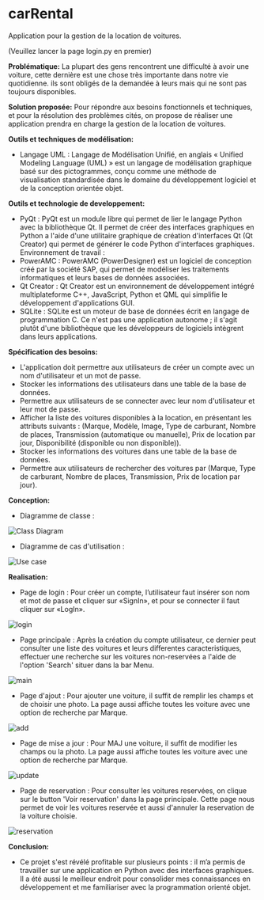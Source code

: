 # carRental
Application pour la gestion de la location de voitures.

(Veuillez lancer la page login.py en premier)

__Problématique:__
 La plupart des gens rencontrent une difficulté à avoir une voiture, cette dernière est une chose très importante dans notre vie quotidienne. ils sont obligés de la demandée à leurs mais qui ne sont pas toujours disponibles.

__Solution proposée:__
 Pour répondre aux besoins fonctionnels et techniques, et pour la résolution des problèmes cités, on propose de réaliser une application prendra en charge la gestion de la location de voitures.

__Outils et techniques de modélisation:__
  - Langage UML : Langage de Modélisation Unifié, en anglais « Unified Modeling Language (UML) » est un langage de modélisation graphique basé sur des pictogrammes, conçu comme une méthode de visualisation standardisée dans le domaine du développement logiciel et de la conception orientée objet.

__Outils et technologie de developpement:__
  - PyQt : PyQt est un module libre qui permet de lier le langage Python avec la bibliothèque Qt. Il permet de créer des interfaces graphiques en Python a l'aide d'une utilitaire graphique de création d'interfaces Qt (Qt Creator) qui permet de générer le code Python d'interfaces graphiques.
Environnement de travail : 
  - PowerAMC : PowerAMC (PowerDesigner) est un logiciel de conception créé par la société SAP, qui permet de modéliser les traitements informatiques et leurs bases de données associées.
  - Qt Creator : Qt Creator est un environnement de développement intégré multiplateforme C++, JavaScript, Python et QML qui simplifie le développement d'applications GUI.
  - SQLite : SQLite est un moteur de base de données écrit en langage de programmation C. Ce n'est pas une application autonome ; il s'agit plutôt d'une bibliothèque que les développeurs de logiciels intègrent dans leurs applications.

__Spécification des besoins:__
  - L'application doit permettre aux utilisateurs de créer un compte avec un nom d'utilisateur et un mot 
de passe.
  - Stocker les informations des utilisateurs dans une table de la base de données.
  - Permettre aux utilisateurs de se connecter avec leur nom d'utilisateur et leur mot de passe.
  - Afficher la liste des voitures disponibles à la location, en présentant les attributs suivants : (Marque, Modèle, Image, Type de carburant, Nombre de places, Transmission (automatique ou manuelle), Prix de location par jour, Disponibilité (disponible ou non disponible)).
  - Stocker les informations des voitures dans une table de la base de données.
  - Permettre aux utilisateurs de rechercher des voitures par (Marque, Type de carburant, Nombre de places, Transmission, Prix de location par jour).

__Conception:__
  - Diagramme de classe :

![Class Diagram](https://user-images.githubusercontent.com/83224625/236510844-e34244c7-83b4-49e3-8f08-0a5cb59e7357.png)

  - Diagramme de cas d'utilisation : 

![Use case](https://user-images.githubusercontent.com/83224625/236511132-003bbcb5-75f7-4c36-a69f-4f260c68ff63.png)

__Realisation:__
  - Page de login : Pour créer un compte, l’utilisateur faut insérer son nom et mot de passe et cliquer sur «SignIn», et pour se connecter il faut cliquer sur «LogIn».

![login](https://user-images.githubusercontent.com/83224625/236511990-be626278-7bd5-47e3-aa44-42c3db8852b6.png)

  - Page principale : Après la création du compte utilisateur, ce dernier peut consulter une liste des voitures et leurs differentes caracteristiques, effectuer une recherche sur les voitures non-reservées a l'aide de l'option 'Search' situer dans la bar Menu.

![main](https://user-images.githubusercontent.com/83224625/236515298-6d2d56e0-75a2-4277-8096-8ea6b4570eb9.png)

  - Page d'ajout : Pour ajouter une voiture, il suffit de remplir les champs et de choisir une photo. La page aussi affiche toutes les voiture avec une option de recherche par Marque.

![add](https://user-images.githubusercontent.com/83224625/236514089-7163e22a-1771-4049-9da7-f89003c769b5.png)

  - Page de mise a jour : Pour MAJ une voiture, il suffit de modifier les champs ou la photo. La page aussi affiche toutes les voiture avec une option de recherche par Marque.

![update](https://user-images.githubusercontent.com/83224625/236515540-2c6e8d49-3432-421b-a27d-c61e95113fdd.png)

  - Page de reservation : Pour consulter les voitures reservées, on clique sur le button 'Voir reservation' dans la page principale. Cette page nous permet de voir les voitures reservée et aussi d'annuler la reservation de la voiture choisie.

![reservation](https://user-images.githubusercontent.com/83224625/236516434-6b7ffd15-47d4-42aa-a1e0-e97253359f8d.png)

__Conclusion:__
  - Ce projet s'est révélé profitable sur plusieurs points : il m’a permis de travailler sur une application en Python avec des interfaces graphiques. Il a été aussi le meilleur endroit pour consolider mes connaissances en développement et me familiariser avec la programmation orienté objet.
